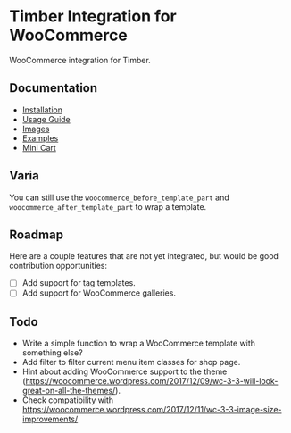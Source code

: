 # Timber Integration for WooCommerce

WooCommerce integration for Timber.

## Documentation

- [Installation](https://github.com/MINDKomm/timber-integration-woocommerce/blob/master/docs/installation.md)
- [Usage Guide](https://github.com/MINDKomm/timber-integration-woocommerce/blob/master/docs/usage.md)
- [Images](https://github.com/MINDKomm/timber-integration-woocommerce/blob/master/docs/images.md)
- [Examples](https://github.com/MINDKomm/timber-integration-woocommerce/blob/master/docs/examples.md)
- [Mini Cart](https://github.com/MINDKomm/timber-integration-woocommerce/blob/master/docs/mini-cart.md)

## Varia

You can still use the `woocommerce_before_template_part` and `woocommerce_after_template_part` to wrap a template.

## Roadmap

Here are a couple features that are not yet integrated, but would be good contribution opportunities:

- [ ] Add support for tag templates.
- [ ] Add support for WooCommerce galleries.

## Todo

- Write a simple function to wrap a WooCommerce template with something else?
- Add filter to filter current menu item classes for shop page.
- Hint about adding WooCommerce support to the theme (<https://woocommerce.wordpress.com/2017/12/09/wc-3-3-will-look-great-on-all-the-themes/>).
- Check compatibility with <https://woocommerce.wordpress.com/2017/12/11/wc-3-3-image-size-improvements/>
